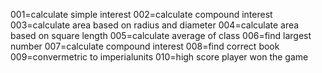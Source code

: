 001=calculate simple interest
002=calculate compound interest
003=calculate area based on radius and diameter
004=calculate area based on square length
005=calculate average of class 
006=find largest number
007=calculate compound interest
008=find correct book
009=convermetric to imperialunits
010=high score player won the game
